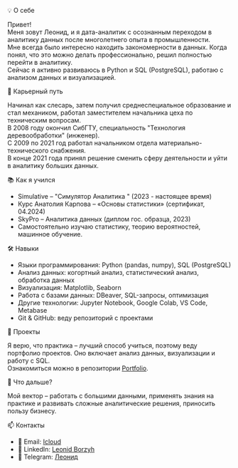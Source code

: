 💡 О себе 

Привет!  
Меня зовут Леонид, и я дата-аналитик с осознанным переходом в аналитику данных после многолетнего опыта в промышленности.  
Мне всегда было интересно находить закономерности в данных. Когда понял, что это можно делать профессионально, решил полностью перейти в аналитику.  
Сейчас я активно развиваюсь в Python и SQL (PostgreSQL), работаю с анализом данных и визуализацией.

🚀 Карьерный путь 

Начинал как слесарь, затем получил среднеспециальное образование и стал  механиком, работал заместителем начальника цеха по техническим вопросам.  
В 2008 году окончил СибГТУ, специальность "Технология деревообработки" (инженер).  
С 2009 по 2021 год работал начальником отдела материально-технического снабжения.  
В конце 2021 года принял решение сменить сферу деятельности и уйти в аналитику  больших данных.

📚 Как я учился

- Simulative – "Симулятор Аналитика " (2023 - настоящее время)
- Курс Анатолия Карпова – «Основы статистики» (сертификат, 04.2024)
- SkyPro – Аналитика данных (диплом гос. образца, 2023)
- Самостоятельно изучаю статистику, теорию вероятностей, машинное обучение.
  
🛠 Навыки

- Языки программирования: Python (pandas, numpy), SQL (PostgreSQL)
- Анализ данных: когортный анализ, статистический анализ, обработка данных
- Визуализация: Matplotlib, Seaborn
- Работа с базами данных: DBeaver, SQL-запросы, оптимизация
- Другие технологии: Jupyter Notebook, Google Colab, VS Code, Metabase
- Git & GitHub: веду репозиторий с проектами
   
📌 Проекты  

Я верю, что практика – лучший способ учиться, поэтому веду портфолио проектов. Оно включает анализ данных, визуализации и работу с SQL.  
Ознакомиться можно в репозитории [Portfolio](https://github.com/leonboroz/Portfolio).

🎯 Что дальше?  

Мой вектор – работать с большими данными, применять знания на практике и развивать сложные аналитические решения, приносить пользу бизнесу.

📫 Контакты

- 📩 Email:  [Icloud](mailto:borozyakll@icloud.com)
- 🔗 LinkedIn: [Leonid Borzyh](https://www.linkedin.com/feed/)
- 📨 Telegram: [Леонид](https://t.me/Leonid_Borzyh)


